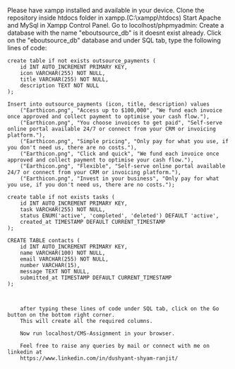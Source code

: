 Please have xampp installed and available in your device.
Clone the repository inside htdocs folder in xampp.(C:\xampp\htdocs)
Start Apache and MySql in Xampp Control Panel.
Go to locolhost/phpmyadmin:
    Create a database with the name "eboutsource_db" is it doesnt exist already.
    Click on the "eboutsource_db" database and under SQL tab, type the following lines of code:
    


    create table if not exists outsource_payments (
        id INT AUTO_INCREMENT PRIMARY KEY,
        icon VARCHAR(255) NOT NULL,
        title VARCHAR(255) NOT NULL,
        description TEXT NOT NULL
    );

    Insert into outsource_payments (icon, title, description) values 
        ("Earthicon.png", "Access up to $100,000", "We fund each invoice once approved and collect payment to optimise your cash flow."),
        ("Earthicon.png", "You choose invoices to get paid", "Self-serve online portal available 24/7 or connect from your CRM or invoicing platform."),
        ("Earthicon.png", "Simple pricing", "Only pay for what you use, if you don't need us, there are no costs."),
        ("Earthicon.png", "Click and quick", "We fund each invoice once approved and collect payment to optimise your cash flow."),
        ("Earthicon.png", "Flexible", "Self-serve online portal available 24/7 or connect from your CRM or invoicing platform."),
        ("Earthicon.png", "Invest in your business", "Only pay for what you use, if you don't need us, there are no costs.");

    create table if not exists tasks (
        id INT AUTO_INCREMENT PRIMARY KEY,
        task VARCHAR(255) NOT NULL,
        status ENUM('active', 'completed', 'deleted') DEFAULT 'active',
        created_at TIMESTAMP DEFAULT CURRENT_TIMESTAMP
    );

    CREATE TABLE contacts (
        id INT AUTO_INCREMENT PRIMARY KEY,
        name VARCHAR(100) NOT NULL,
        email VARCHAR(255) NOT NULL,
        number VARCHAR(15),
        message TEXT NOT NULL,
        submitted_at TIMESTAMP DEFAULT CURRENT_TIMESTAMP
    );
        


        after typing these lines of code under SQL tab, click on the Go button on the bottom right corner.
        This will create all the required columns.

        Now run localhost/CMS-Assignment in your browser.

        Feel free to raise any queries by mail or connect with me on linkedin at
        https://www.linkedin.com/in/dushyant-shyam-ranjit/ 